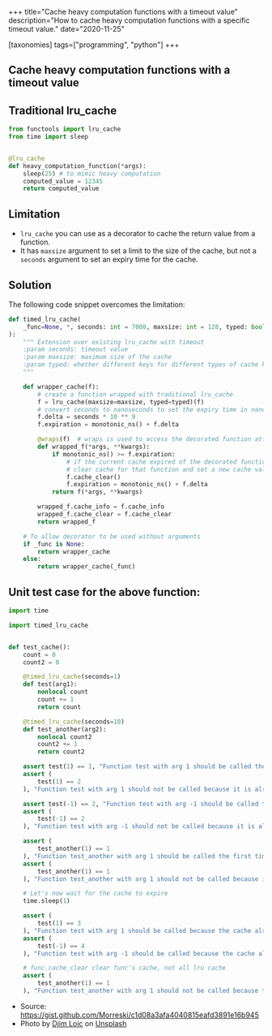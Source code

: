 +++
title="Cache heavy computation functions with a timeout value"
description="How to cache heavy computation functions with a specific timeout value."
date="2020-11-25"

[taxonomies]
tags=["programming", "python"]
+++
## Cache heavy computation functions with a timeout value

## Traditional lru_cache

``` python
from functools import lru_cache
from time import sleep


@lru_cache
def heavy_computation_function(*args):
    sleep(25) # to mimic heavy computation
    computed_value = 12345
    return computed_value

```
## Limitation

- `lru_cache` you can use as a decorator to cache the return value from a function. 
- It has `maxsize` argument to set a limit to the size of the cache, but not a `seconds` argument to set an expiry time for the cache.

## Solution

The following code snippet overcomes the limitation:

``` python
def timed_lru_cache(
    _func=None, *, seconds: int = 7000, maxsize: int = 128, typed: bool = False
):
    """ Extension over existing lru_cache with timeout
    :param seconds: timeout value
    :param maxsize: maximum size of the cache
    :param typed: whether different keys for different types of cache keys
    """

    def wrapper_cache(f):
        # create a function wrapped with traditional lru_cache
        f = lru_cache(maxsize=maxsize, typed=typed)(f)
        # convert seconds to nanoseconds to set the expiry time in nanoseconds
        f.delta = seconds * 10 ** 9  
        f.expiration = monotonic_ns() + f.delta

        @wraps(f)  # wraps is used to access the decorated function attributes
        def wrapped_f(*args, **kwargs):
            if monotonic_ns() >= f.expiration:
                # if the current cache expired of the decorated function then 
                # clear cache for that function and set a new cache value with new expiration time 
                f.cache_clear()
                f.expiration = monotonic_ns() + f.delta
            return f(*args, **kwargs)

        wrapped_f.cache_info = f.cache_info
        wrapped_f.cache_clear = f.cache_clear
        return wrapped_f

    # To allow decorator to be used without arguments
    if _func is None:
        return wrapper_cache
    else:
        return wrapper_cache(_func)
```


## Unit test case for the above function:

``` python
import time

import timed_lru_cache


def test_cache():
    count = 0
    count2 = 0

    @timed_lru_cache(seconds=1)
    def test(arg1):
        nonlocal count
        count += 1
        return count

    @timed_lru_cache(seconds=10)
    def test_another(arg2):
        nonlocal count2
        count2 += 1
        return count2

    assert test(1) == 1, "Function test with arg 1 should be called the first time we invoke it"
    assert (
        test(1) == 2
    ), "Function test with arg 1 should not be called because it is already cached"

    assert test(-1) == 2, "Function test with arg -1 should be called the first time we invoke it"
    assert (
        test(-1) == 2
    ), "Function test with arg -1 should not be called because it is already cached"

    assert (
        test_another(1) == 1
    ), "Function test_another with arg 1 should be called the first time we invoke it"
    assert (
        test_another(1) == 1
    ), "Function test_another with arg 1 should not be called because it is already cached"

    # Let's now wait for the cache to expire
    time.sleep(1)

    assert (
        test(1) == 3
    ), "Function test with arg 1 should be called because the cache already expired"
    assert (
        test(-1) == 4
    ), "Function test with arg -1 should be called because the cache already expired"

    # func.cache_clear clear func's cache, not all lru cache
    assert (
        test_another(1) == 1
    ), "Function test_another with arg 1 should not be called because the cache NOT expired yet"

```
- Source: https://gist.github.com/Morreski/c1d08a3afa4040815eafd3891e16b945
- Photo by <a href="https://unsplash.com/@loic?utm_source=unsplash&utm_medium=referral&utm_content=creditCopyText">Djim Loic</a> on <a href="https://unsplash.com/s/photos/time?utm_source=unsplash&utm_medium=referral&utm_content=creditCopyText">Unsplash</a>
  
